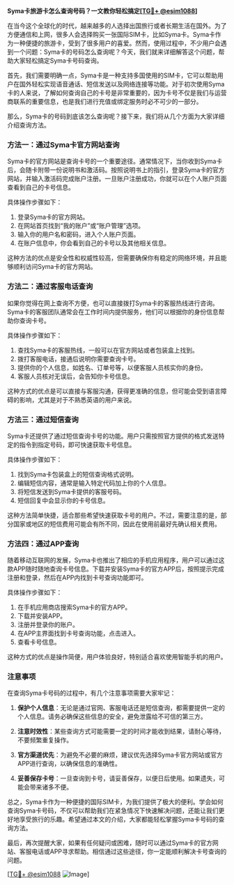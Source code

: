 **Syma卡旅游卡怎么查询号码？一文教你轻松搞定[[TG💪+ @esim1088](https://t.me/s/esim1088)]**

在当今这个全球化的时代，越来越多的人选择出国旅行或者长期生活在国外。为了方便通信和上网，很多人会选择购买一张国际SIM卡，比如Syma卡。Syma卡作为一种便捷的旅游卡，受到了很多用户的喜爱。然而，使用过程中，不少用户会遇到一个问题：Syma卡的号码怎么查询呢？今天，我们就来详细解答这个问题，帮助大家轻松搞定Syma卡号码查询。

首先，我们需要明确一点，Syma卡是一种支持多国使用的SIM卡，它可以帮助用户在国外轻松实现语音通话、短信发送以及网络连接等功能。对于初次使用Syma卡的人来说，了解如何查询自己的卡号是非常重要的，因为卡号不仅是我们与运营商联系的重要信息，也是我们进行充值或绑定服务时必不可少的一部分。

那么，Syma卡的号码到底该怎么查询呢？接下来，我们将从几个方面为大家详细介绍查询方法。

### 方法一：通过Syma卡官方网站查询

Syma卡的官方网站是查询卡号的一个重要途径。通常情况下，当你收到Syma卡后，会随卡附带一份说明书和激活码。按照说明书上的指引，登录Syma卡的官方网站，并输入激活码完成账户注册。一旦账户注册成功，你就可以在个人账户页面查看到自己的卡号信息。

具体操作步骤如下：

1. 登录Syma卡的官方网站。
2. 在网站首页找到“我的账户”或“账户管理”选项。
3. 输入你的用户名和密码，进入个人账户页面。
4. 在账户信息中，你会看到自己的卡号以及其他相关信息。

这种方法的优点是安全性和权威性较高，但需要确保你有稳定的网络环境，并且能够顺利访问Syma卡的官方网站。

### 方法二：通过客服电话查询

如果你觉得在网上查询不方便，也可以直接拨打Syma卡的客服热线进行咨询。Syma卡的客服团队通常会在工作时间内提供服务，他们可以根据你的身份信息帮助你查询卡号。

具体操作步骤如下：

1. 查找Syma卡的客服热线，一般可以在官方网站或者包装盒上找到。
2. 拨打客服电话，接通后说明你需要查询卡号。
3. 提供你的个人信息，如姓名、订单号等，以便客服人员核实你的身份。
4. 客服人员核对无误后，会告知你卡号信息。

这种方式的优点是可以直接与客服沟通，获得更准确的信息，但可能会受到语言障碍的影响，尤其是对于不熟悉英语的用户来说。

### 方法三：通过短信查询

Syma卡还提供了通过短信查询卡号的功能。用户只需按照官方提供的格式发送特定的指令到指定号码，即可快速获取卡号信息。

具体操作步骤如下：

1. 找到Syma卡包装盒上的短信查询格式说明。
2. 编辑短信内容，通常是输入特定代码加上你的个人信息。
3. 将短信发送到Syma卡提供的客服号码。
4. 短信回复中会显示你的卡号信息。

这种方法简单快捷，适合那些希望快速获取卡号的用户。不过，需要注意的是，部分国家或地区的短信费用可能会有所不同，因此在使用前最好先确认相关费用。

### 方法四：通过APP查询

随着移动互联网的发展，Syma卡也推出了相应的手机应用程序，用户可以通过这款APP随时随地查询卡号信息。下载并安装Syma卡的官方APP后，按照提示完成注册和登录，然后在APP内找到卡号查询功能即可。

具体操作步骤如下：

1. 在手机应用商店搜索Syma卡的官方APP。
2. 下载并安装APP。
3. 注册并登录你的账户。
4. 在APP主界面找到卡号查询功能，点击进入。
5. 查看卡号信息。

这种方式的优点是操作简便，用户体验良好，特别适合喜欢使用智能手机的用户。

### 注意事项

在查询Syma卡号码的过程中，有几个注意事项需要大家牢记：

1. **保护个人信息**：无论是通过官网、客服电话还是短信查询，都需要提供一定的个人信息。请务必确保这些信息的安全，避免泄露给不可信的第三方。
   
2. **注意时效性**：某些查询方式可能需要一定的时间才能收到结果，请耐心等待，不要频繁重复操作。

3. **官方渠道优先**：为避免不必要的麻烦，建议优先选择Syma卡官方网站或官方APP进行查询，以确保信息的准确性。

4. **妥善保存卡号**：一旦查询到卡号，请妥善保存，以便日后使用。如果遗失，可能会带来诸多不便。

总之，Syma卡作为一种便捷的国际SIM卡，为我们提供了极大的便利。学会如何查询Syma卡号码，不仅可以帮助我们在紧急情况下快速解决问题，还能让我们更好地享受旅行的乐趣。希望通过本文的介绍，大家都能轻松掌握Syma卡号码的查询方法。

最后，再次提醒大家，如果有任何疑问或困难，随时可以通过Syma卡的官方网站、客服电话或APP寻求帮助。相信通过这些途径，你一定能顺利解决卡号查询的问题。

[[TG💪+ @esim1088](https://t.me/s/esim1088) ![Image](https://i.postimg.cc/4NQfJmqS/Snipaste-2025-05-13-00-14-12.png)]